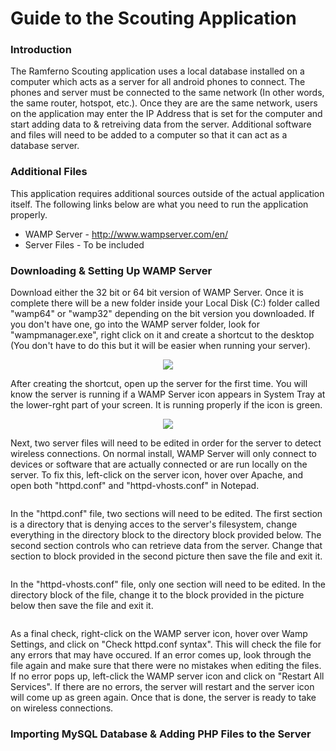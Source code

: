 # Guide to the Scouting Application
### Introduction
The Ramferno Scouting application uses a local database installed on a computer which acts as a server for all android phones to connect. The phones and server must be connected to the same network (In other words, the same router, hotspot, etc.). Once they are are the same network, users on the application may enter the IP Address that is set for the computer and start adding data to & retreiving data from the server. Additional software and files will need to be added to a computer so that it can act as a database server.

### Additional Files
This application requires additional sources outside of the actual application itself. The following links below are what you need to run the application properly.
* WAMP Server - http://www.wampserver.com/en/
* Server Files - To be included

### Downloading & Setting Up WAMP Server
Download either the 32 bit or 64 bit version of WAMP Server. Once it is complete there will be a new folder inside your Local Disk (C:) folder called "wamp64" or "wamp32" depending on the bit version you downloaded. If you don't have one, go into the WAMP server folder, look for "wampmanager.exe", right click on it and create a shortcut to the desktop (You don't have to do this but it will be easier when running your server).

<p align="center">
  <img src="http://i.imgur.com/WGzNWuA.png">
</p>

After creating the shortcut, open up the server for the first time. You will know the server is running if a WAMP Server icon appears in System Tray at the lower-rght part of your screen. It is running properly if the icon is green. 

<p align="center">
  <img src="http://i.imgur.com/jT4MkWE.png">
</p>

Next, two server files will need to be edited in order for the server to detect wireless connections. On normal install, WAMP Server will only connect to devices or software that are actually connected or are run locally on the server. To fix this, left-click on the server icon, hover over Apache, and open both "httpd.conf" and "httpd-vhosts.conf" in Notepad.

<p align="center">
  <img src="">
</p>

In the "httpd.conf" file, two sections will need to be edited. The first section is a directory that is denying acces to the server's filesystem, change everything in the directory block to the directory block provided below. The second section controls who can retrieve data from the server. Change that section to block provided in the second picture then save the file and exit it.

<p align="center">
  <img src="">
</p>

In the "httpd-vhosts.conf" file, only one section will need to be edited. In the directory block of the file, change it to the block provided in the picture below then save the file and exit it.

<p align="center">
  <img src="">
</p>

As a final check, right-click on the WAMP server icon, hover over Wamp Settings, and click on "Check httpd.conf syntax". This will check the file for any errors that may have occured. If an error comes up, look through the file again and make sure that there were no mistakes when editing the files. If no error pops up, left-click the WAMP server icon and click on "Restart All Services". If there are no errors, the server will restart and the server icon will come up as green again. Once that is done, the server is ready to take on wireless connections.

### Importing MySQL Database & Adding PHP Files to the Server
